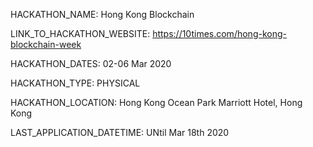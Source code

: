 HACKATHON_NAME: Hong Kong Blockchain 

LINK_TO_HACKATHON_WEBSITE: https://10times.com/hong-kong-blockchain-week

HACKATHON_DATES: 02-06 Mar 2020 

HACKATHON_TYPE: PHYSICAL

HACKATHON_LOCATION: Hong Kong Ocean Park Marriott Hotel,  Hong Kong

LAST_APPLICATION_DATETIME: UNtil Mar 18th 2020
